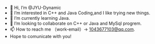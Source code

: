 - 👋 Hi, I’m @JYU-Dynamic
- 👀 I’m interested in C++ and Java Coding,and I like trying new things.
- 🌱 I’m currently learning Java.
- 💞️ I’m looking to collaborate on C++ or Java and MySql progrem.
- 📫 How to reach me （work-email）-> 1043677103@qq.com.
- Hope to comunicate with you!

<!---
JYU-Dynamic/JYU-Dynamic is a ✨ special ✨ repository because its `README.md` (this file) appears on your GitHub profile.
You can click the Preview link to take a look at your changes.
--->
